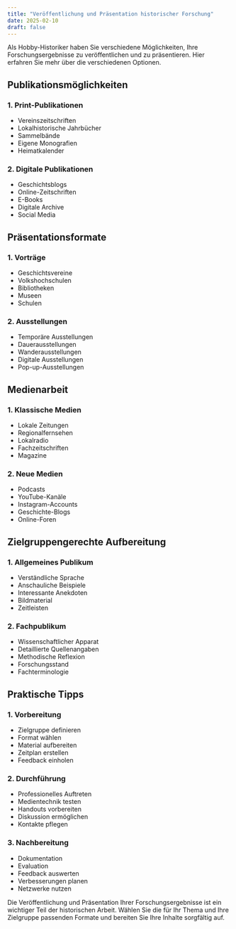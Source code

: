 ```yaml
---
title: "Veröffentlichung und Präsentation historischer Forschung"
date: 2025-02-10
draft: false
---
```


Als Hobby-Historiker haben Sie verschiedene Möglichkeiten, Ihre Forschungsergebnisse zu veröffentlichen und zu präsentieren. Hier erfahren Sie mehr über die verschiedenen Optionen.

## Publikationsmöglichkeiten

### 1. Print-Publikationen
- Vereinszeitschriften
- Lokalhistorische Jahrbücher
- Sammelbände
- Eigene Monografien
- Heimatkalender

### 2. Digitale Publikationen
- Geschichtsblogs
- Online-Zeitschriften
- E-Books
- Digitale Archive
- Social Media

## Präsentationsformate

### 1. Vorträge
- Geschichtsvereine
- Volkshochschulen
- Bibliotheken
- Museen
- Schulen

### 2. Ausstellungen
- Temporäre Ausstellungen
- Dauerausstellungen
- Wanderausstellungen
- Digitale Ausstellungen
- Pop-up-Ausstellungen

## Medienarbeit

### 1. Klassische Medien
- Lokale Zeitungen
- Regionalfernsehen
- Lokalradio
- Fachzeitschriften
- Magazine

### 2. Neue Medien
- Podcasts
- YouTube-Kanäle
- Instagram-Accounts
- Geschichte-Blogs
- Online-Foren

## Zielgruppengerechte Aufbereitung

### 1. Allgemeines Publikum
- Verständliche Sprache
- Anschauliche Beispiele
- Interessante Anekdoten
- Bildmaterial
- Zeitleisten

### 2. Fachpublikum
- Wissenschaftlicher Apparat
- Detaillierte Quellenangaben
- Methodische Reflexion
- Forschungsstand
- Fachterminologie

## Praktische Tipps

### 1. Vorbereitung
- Zielgruppe definieren
- Format wählen
- Material aufbereiten
- Zeitplan erstellen
- Feedback einholen

### 2. Durchführung
- Professionelles Auftreten
- Medientechnik testen
- Handouts vorbereiten
- Diskussion ermöglichen
- Kontakte pflegen

### 3. Nachbereitung
- Dokumentation
- Evaluation
- Feedback auswerten
- Verbesserungen planen
- Netzwerke nutzen

Die Veröffentlichung und Präsentation Ihrer Forschungsergebnisse ist ein wichtiger Teil der historischen Arbeit. Wählen Sie die für Ihr Thema und Ihre Zielgruppe passenden Formate und bereiten Sie Ihre Inhalte sorgfältig auf.
